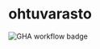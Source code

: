 # ohtuvarasto

![GHA workflow badge](https://github.com/BorisVer/ohtuvarasto/workflows/CI/badge.svg)
